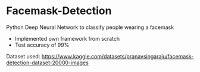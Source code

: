 # Facemask-Detection
Python Deep Neural Network to classify people wearing a facemask
* Implemented own framework from scratch
* Test accuracy of 99%

Dataset used: https://www.kaggle.com/datasets/pranavsingaraju/facemask-detection-dataset-20000-images
